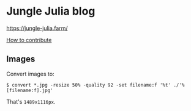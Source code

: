 # Jungle Julia blog

https://jungle-julia.farm/

[How to contribute](/CONTRIBUTING.md)


## Images

Convert images to:
```
$ convert *.jpg -resize 50% -quality 92 -set filename:f '%t' ./'%[filename:f].jpg'
```

That's `1489x1116px`.
